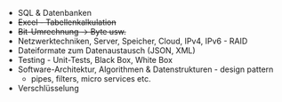 * SQL & Datenbanken
* ~~Excel - Tabellenkalkulation~~
* ~~Bit-Umrechnung -> Byte usw.~~
* Netzwerktechniken, Server, Speicher, Cloud, IPv4, IPv6 - RAID
* Dateiformate zum Datenaustausch (JSON, XML)
* Testing - Unit-Tests, Black Box, White Box
* Software-Architektur, Algorithmen & Datenstrukturen - design pattern
	* pipes, filters, micro services etc.
* Verschlüsselung
